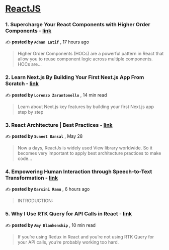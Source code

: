 
<h1><a href=https://medium.com/tag/reactjs/recommended target="_blank" rel="noopener noreferrer">ReactJS</a></h1>
<h3>1. Supercharge Your React Components with Higher Order Components - <a href=https://medium.com/@alatif.bwp/supercharge-your-react-components-with-higher-order-components-d776211ca782?source=tag_recommended_feed---------0-84----------reactjs----------6d5b3497_9536_4c28_9d2f_680f2831db4f------- target="_blank" rel="noopener noreferrer">link</a></h3>

✍️ **posted by `Adnan Latif`** <date> , 17 hours ago</date>

<blockquote>Higher Order Components (HOCs) are a powerful pattern in React that allow you to reuse component logic across multiple components. HOCs are…</blockquote>

<h3>2. Learn Next.js By Building Your First Next.js App From Scratch - <a href=https://medium.com/gitconnected/learn-next-js-by-building-your-first-next-js-app-from-scratch-8ec7cc93a9cb?source=tag_recommended_feed---------1-107----------reactjs----------6d5b3497_9536_4c28_9d2f_680f2831db4f------- target="_blank" rel="noopener noreferrer">link</a></h3>

✍️ **posted by `Lorenzo Zarantonello`** <date> , 14 min read</date>

<blockquote>Learn about Next.js key features by building your first Next.js app step by step</blockquote>

<h3>3. React Architecture | Best Practices - <a href=https://medium.com/@bansal.suneet/react-architecture-best-practices-31102b78c038?source=tag_recommended_feed---------2-85----------reactjs----------6d5b3497_9536_4c28_9d2f_680f2831db4f------- target="_blank" rel="noopener noreferrer">link</a></h3>

✍️ **posted by `Suneet Bansal`** <date> , May 28</date>

<blockquote>Now a days, ReactJs is widely used View library worldwide. So it becomes very important to apply best architecture practices to make code…</blockquote>

<h3>4. Empowering Human Interaction through Speech-to-Text Transformation - <a href=https://medium.com/bi3-technologies/empowering-human-interaction-through-speech-to-text-transformation-5847cb5c2c90?source=tag_recommended_feed---------3-84----------reactjs----------6d5b3497_9536_4c28_9d2f_680f2831db4f------- target="_blank" rel="noopener noreferrer">link</a></h3>

✍️ **posted by `Darsini Ramu`** <date> , 6 hours ago</date>

<blockquote>INTRODUCTION:</blockquote>

<h3>5. Why I Use RTK Query for API Calls in React - <a href=https://medium.com/codex/why-i-use-rtk-query-for-api-calls-in-react-fee9e2a4538?source=tag_recommended_feed---------4-107----------reactjs----------6d5b3497_9536_4c28_9d2f_680f2831db4f------- target="_blank" rel="noopener noreferrer">link</a></h3>

✍️ **posted by `Amy Blankenship`** <date> , 10 min read</date>

<blockquote>If you’re using Redux in React and you’re not using RTK Query for your API calls, you’re probably working too hard.</blockquote>

